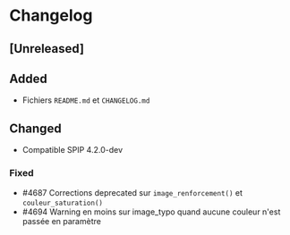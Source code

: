 # Changelog

## [Unreleased]

## Added

- Fichiers `README.md` et `CHANGELOG.md`

## Changed

- Compatible SPIP 4.2.0-dev

### Fixed

- #4687 Corrections deprecated sur `image_renforcement()` et `couleur_saturation()`
- #4694 Warning en moins sur image_typo quand aucune couleur n'est passée en paramètre
